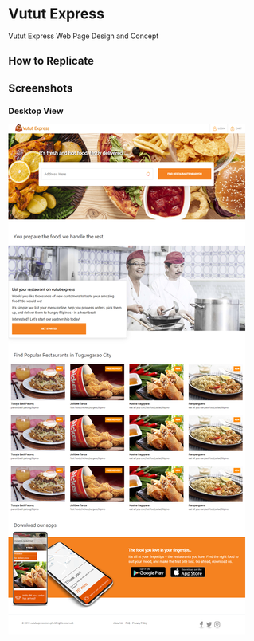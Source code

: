 # Vutut Express
Vutut Express Web Page Design and Concept

## How to Replicate

## Screenshots
### Desktop View
![Image of Yaktocat](https://github.com/jmmaguigad/vutut_express/blob/master/assets/images/screenshots/desktop-ss.png)
